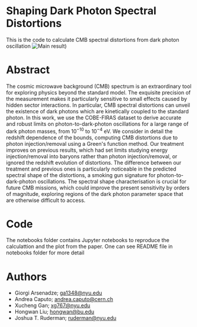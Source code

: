 
# Shaping Dark Photon Spectral Distortions

This is the code to calculate CMB spectral distortions from dark photon oscillation
![Main result]([https://github.com/GiorgiArsenadze/Shaping-Dark-Photon-Spectral-Distortions/blob/main/Dark_Photon_COBEFIRAS_Constraint.png]))


# Abstract
The cosmic microwave background (CMB) spectrum is an extraordinary tool for exploring physics beyond the standard model. The exquisite precision of the measurement makes it particularly sensitive to small effects caused by hidden sector interactions. In particular, CMB spectral distortions can unveil the existence of dark photons which are kinetically coupled to the standard photon. In this work, we use the COBE-FIRAS dataset to derive accurate and robust limits on photon-to-dark-photon oscillations for a large range of dark photon masses, from $10^{-10}$ to $10^{-4}$ eV. We consider in detail the redshift dependence of the bounds, computing CMB distortions due to photon injection/removal using a Green's function method. Our treatment improves on previous results, which had set limits studying energy injection/removal into baryons rather than photon injection/removal, or ignored the redshift evolution of distortions. The difference between our treatment and previous ones is particularly noticeable in the predicted spectral shape of the distortions, a smoking gun signature for photon-to-dark-photon oscillations. The spectral shape characterisation is crucial for future CMB missions, which could improve the present sensitivity by orders of magnitude, exploring regions of the dark photon parameter space that are otherwise difficult to access. 


# Code

The notebooks folder contains Jupyter notebooks to reproduce the calculattion and the plot from the paper. One can see README file in notebooks folder for more detail

# Authors
* Giorgi Arsenadze; ga1348@nyu.edu
* Andrea Caputo; andrea.caputo@cern.ch
* Xucheng Gan; xg767@nyu.edu
* Hongwan Liu; hongwan@bu.edu
* Joshua T. Ruderman; ruderman@nyu.edu



